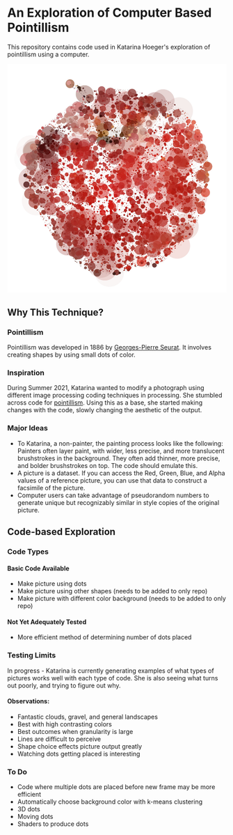 # An Exploration of Computer Based Pointillism
This repository contains code used in Katarina Hoeger's exploration of pointillism using a computer.

![Red Dots of different sizes overlap on a white background to form an abstract apple](publicDomainAppleSample.jpg "Computer-Based Pointillism Apple")
## Why This Technique?

### Pointillism
Pointillism was developed in 1886 by [Georges-Pierre Seurat](https://www.moma.org/collection/works/79333?sov_referrer=art_term&art_term_slug=pointillism).
It involves creating shapes by using small dots of color.

### Inspiration
During Summer 2021, Katarina wanted to modify a photograph using different image processing coding techniques in processing.
She stumbled across code for [pointillism](http://learningprocessing.com/examples/chp15/example-15-14-Pointillism).
Using this as a base, she started making changes with the code, slowly changing the aesthetic of the output.

### Major Ideas
- To Katarina, a non-painter, the painting process looks like the following: Painters often layer paint, with wider, less precise, and more translucent brushstrokes in the background. They often add thinner, more precise, and bolder brushstrokes on top. The code should emulate this.
- A picture is a dataset. If you can access the Red, Green, Blue, and Alpha values of a reference picture, you can use that data to construct a facsimile of the picture.
- Computer users can take advantage of pseudorandom numbers to generate unique but recognizably similar in style copies of the original picture.

## Code-based Exploration
### Code Types
#### Basic Code Available
- Make picture using dots
- Make picture using other shapes (needs to be added to only repo)
- Make picture with different color background (needs to be added to only repo)

#### Not Yet Adequately Tested
- More efficient method of determining number of dots placed

### Testing Limits
In progress - Katarina is currently generating examples of what types of pictures works well with each type of code.
She is also seeing what turns out poorly, and trying to figure out why.

#### Observations:
- Fantastic clouds, gravel, and general landscapes
- Best with high contrasting colors
- Best outcomes when granularity is large
- Lines are difficult to perceive
- Shape choice effects picture output greatly
- Watching dots getting placed is interesting

### To Do
- Code where multiple dots are placed before new frame may be more efficient
- Automatically choose background color with k-means clustering
- 3D dots
- Moving dots
- Shaders to produce dots
